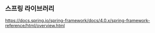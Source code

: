 ## 스프링 라이브러리
https://docs.spring.io/spring-framework/docs/4.0.x/spring-framework-reference/html/overview.html